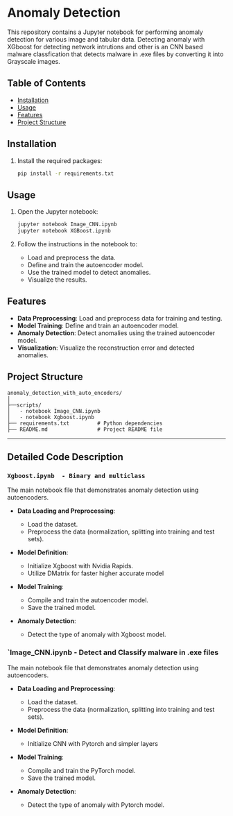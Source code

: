 # Anomaly Detection

This repository contains a Jupyter notebook for performing anomaly detection for various image and tabular data.
Detecting anomaly with XGboost for detecting network intrutions and other is an CNN based malware classfication that 
detects malware in .exe files by converting it into Grayscale images. 

## Table of Contents

- [Installation](#installation)
- [Usage](#usage)
- [Features](#features)
- [Project Structure](#project-structure)

## Installation

1. Install the required packages:

    ```bash
    pip install -r requirements.txt
    ```

## Usage

1. Open the Jupyter notebook:

    ```bash
    jupyter notebook Image_CNN.ipynb
    jupyter notebook XGBoost.ipynb
    ```

2. Follow the instructions in the notebook to:
    - Load and preprocess the data.
    - Define and train the autoencoder model.
    - Use the trained model to detect anomalies.
    - Visualize the results.

## Features

- **Data Preprocessing**: Load and preprocess data for training and testing.
- **Model Training**: Define and train an autoencoder model.
- **Anomaly Detection**: Detect anomalies using the trained autoencoder model.
- **Visualization**: Visualize the reconstruction error and detected anomalies.

## Project Structure

```
anomaly_detection_with_auto_encoders/
│                 
├──scripts/ 
│   - notebook Image_CNN.ipynb
│   - notebook Xgboost.ipynb
├── requirements.txt         # Python dependencies
├── README.md                # Project README file
```

---

## Detailed Code Description

### `Xgboost.ipynb  - Binary and multiclass`

The main notebook file that demonstrates anomaly detection using autoencoders.

- **Data Loading and Preprocessing**:
  - Load the dataset.
  - Preprocess the data (normalization, splitting into training and test sets).

- **Model Definition**:
  - Initialize Xgboost with Nvidia Rapids.
  - Utilize DMatrix for faster higher accurate model

- **Model Training**:
  - Compile and train the autoencoder model.
  - Save the trained model.

- **Anomaly Detection**:
  - Detect the type of anomaly with Xgboost model.

### `Image_CNN.ipynb - Detect and Classify malware in .exe files

The main notebook file that demonstrates anomaly detection using autoencoders.

- **Data Loading and Preprocessing**:
  - Load the dataset.
  - Preprocess the data (normalization, splitting into training and test sets).

- **Model Definition**:
  - Initialize CNN with Pytorch and simpler layers

- **Model Training**:
  - Compile and train the PyTorch model.
  - Save the trained model.

- **Anomaly Detection**:
  - Detect the type of anomaly with Pytorch model.
